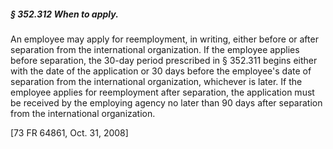 ##### § 352.312 When to apply. #####

An employee may apply for reemployment, in writing, either before or after separation from the international organization. If the employee applies before separation, the 30-day period prescribed in § 352.311 begins either with the date of the application or 30 days before the employee's date of separation from the international organization, whichever is later. If the employee applies for reemployment after separation, the application must be received by the employing agency no later than 90 days after separation from the international organization.

[73 FR 64861, Oct. 31, 2008]